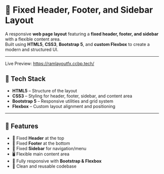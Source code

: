 # 📐 Fixed Header, Footer, and Sidebar Layout

A responsive **web page layout** featuring a **fixed header, footer, and sidebar** with a flexible content area.  
Built using **HTML5**, **CSS3**, **Bootstrap 5**, and **custom Flexbox** to create a modern and structured UI.  

---

Live Preview: https://ramlayoutfx.ccbp.tech/

## 🚀 Tech Stack
- **HTML5** – Structure of the layout  
- **CSS3** – Styling for header, footer, sidebar, and content area  
- **Bootstrap 5** – Responsive utilities and grid system  
- **Flexbox** – Custom layout alignment and positioning  

---

## 📌 Features
- 📍 Fixed **Header** at the top  
- 📍 Fixed **Footer** at the bottom  
- 📍 Fixed **Sidebar** for navigation/menu  
- 🖥️ Flexible main content area  
- 📱 Fully responsive with **Bootstrap & Flexbox**  
- 🎨 Clean and reusable codebase  


